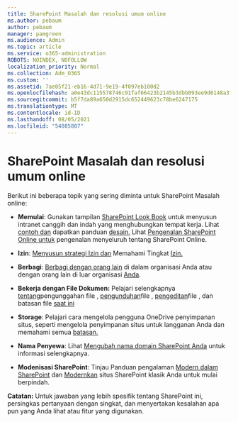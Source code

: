 ```yaml
---
title: SharePoint Masalah dan resolusi umum online
ms.author: pebaum
author: pebaum
manager: pamgreen
ms.audience: Admin
ms.topic: article
ms.service: o365-administration
ROBOTS: NOINDEX, NOFOLLOW
localization_priority: Normal
ms.collection: Adm_O365
ms.custom: ''
ms.assetid: 7ae05f21-eb16-4d71-9e19-4f097eb100d2
ms.openlocfilehash: a0e43dc115578746c91faf66423b2145b3dbb093ee9d6148a3fe28cc42f2d396
ms.sourcegitcommit: b5f7da89a650d2915dc652449623c78be6247175
ms.translationtype: MT
ms.contentlocale: id-ID
ms.lasthandoff: 08/05/2021
ms.locfileid: "54085807"
---
```

# <a name="sharepoint-online-common-issues-and-resolutions"></a>SharePoint Masalah dan resolusi umum online

Berikut ini beberapa topik yang sering diminta untuk SharePoint Masalah online:

- **Memulai**: Gunakan tampilan [SharePoint Look Book](https://lookbook.microsoft.com/assets/SharePoint_lookbook_2019.pdf) untuk menyusun intranet canggih dan indah yang menghubungkan tempat kerja. Lihat [contoh dan](https://lookbook.microsoft.com/) dapatkan panduan [desain.](https://spdesign.azurewebsites.net/) Lihat [Pengenalan SharePoint Online untuk](https://docs.microsoft.com/sharepoint/introduction) pengenalan menyeluruh tentang SharePoint Online.

- **Izin**: [Menyusun strategi Izin dan](https://docs.microsoft.com/sharepoint/default-sharepoint-groups) Memahami Tingkat [Izin.](https://docs.microsoft.com/sharepoint/understanding-permission-levels)

- **Berbagi**: [Berbagi dengan orang lain](https://docs.microsoft.com/sharepoint/default-sharepoint-groups) di dalam organisasi Anda atau dengan orang lain di luar organisasi [Anda](https://docs.microsoft.com/sharepoint/external-sharing-overview).

- **Bekerja dengan File Dokumen:** Pelajari selengkapnya [tentang](https://support.office.com/article/Upload-a-folder-or-files-to-a-document-library-eb18fcba-c953-4d45-8d90-8da66edeacdb)pengunggahan file , [pengunduhan](https://support.office.com/article/Download-files-and-folders-from-OneDrive-or-SharePoint-5c7397b7-19c7-4893-84fe-d02e8fa5df05)file , [pengeditan](https://support.office.com/article/Edit-a-document-in-a-document-library-02d8497f-1c13-4114-949a-b8466f639b07)file , dan batasan file [saat ini](https://support.office.com/article/invalid-file-names-and-file-types-in-onedrive-onedrive-for-business-and-sharepoint-64883a5d-228e-48f5-b3d2-eb39e07630fa)

- **Storage**: Pelajari cara mengelola pengguna OneDrive penyimpanan situs, seperti mengelola penyimpanan situs untuk </a> langganan Anda dan memahami semua [](https://docs.microsoft.com/sharepoint/manage-site-collection-storage-limits) [batasan.](https://docs.microsoft.com/office365/servicedescriptions/sharepoint-online-service-description/sharepoint-online-limits)

- **Nama Penyewa**: Lihat [Mengubah nama domain SharePoint Anda](https://docs.microsoft.com/sharepoint/change-your-sharepoint-domain-name) untuk informasi selengkapnya.

- **Modenisasi SharePoint**: Tinjau Panduan pengalaman [Modern dalam SharePoint](https://docs.microsoft.com/sharepoint/guide-to-sharepoint-modern-experience) dan [Modernkan](https://docs.microsoft.com/sharepoint/dev/transform/modernize-classic-sites) situs SharePoint klasik Anda untuk mulai berpindah.

**Catatan:** Untuk jawaban yang lebih spesifik tentang SharePoint ini, persingkas pertanyaan dengan singkat, dan menyertakan kesalahan apa pun yang Anda lihat atau fitur yang digunakan.